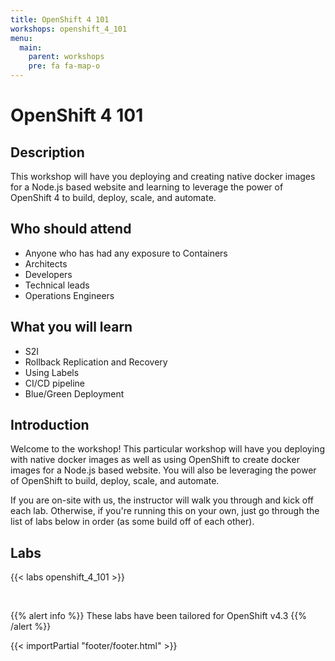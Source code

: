 ```yaml
---
title: OpenShift 4 101
workshops: openshift_4_101
menu:
  main:
    parent: workshops
    pre: fa fa-map-o
---
```


# OpenShift 4 101

## Description 

This workshop will have you deploying and creating native docker images for a Node.js based website and learning to leverage the power of OpenShift 4 to build, deploy, scale, and automate.

## Who should attend

- Anyone who has had any exposure to Containers
- Architects
- Developers
- Technical leads
- Operations Engineers


## What you will learn

- S2I
- Rollback Replication and Recovery
- Using Labels
- CI/CD pipeline
- Blue/Green Deployment


## Introduction
Welcome to the workshop! This particular workshop will have you deploying with native docker images as well as using OpenShift to create docker images for a Node.js based website. You will also be leveraging the power of OpenShift to build, deploy, scale, and automate.

If you are on-site with us, the instructor will walk you through and kick off each lab.  Otherwise, if you're running this on your own, just go through the list of labs below in order (as some build off of each other).


## Labs

{{< labs openshift_4_101 >}}

<br>

{{% alert info %}}
These labs have been tailored for OpenShift v4.3
{{% /alert %}}

{{< importPartial "footer/footer.html" >}}
